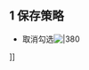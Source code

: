 ## 1 保存策略

- 取消勾选![|380](https://my-obsidian-image.oss-cn-guangzhou.aliyuncs.com/2024/04/2e1ff16de9efd75b3a508fa2cd109975.png)

]]
